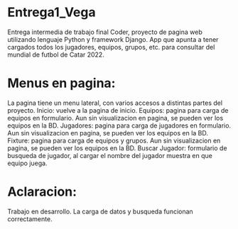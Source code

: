# Entrega1_Vega
Entrega intermedia de trabajo final Coder, proyecto de pagina web utilizando lenguaje Python y framework Django.
App que apunta a tener cargados todos los jugadores, equipos, grupos, etc. para consultar del mundial de futbol de Catar 2022.

# Menus en pagina:
La pagina tiene un menu lateral, con varios accesos a distintas partes del proyecto.
Inicio: vuelve a la pagina de inicio.
Equipos: pagina para carga de equipos en formulario. Aun sin visualizacion en pagina, se pueden ver los equipos en la BD.
Jugadores: pagina para carga de jugadores en formulario. Aun sin visualizacion en pagina, se pueden ver los equipos en la BD.
Fixture: pagina para carga de equipos y grupos. Aun sin visualizacion en pagina, se pueden ver los equipos en la BD.
Buscar Jugador: formulario de busqueda de jugador, al cargar el nombre del jugador muestra en que equipo juega.

# Aclaracion:
Trabajo en desarrollo. La carga de datos y busqueda funcionan correctamente.


